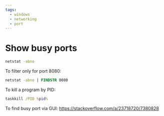 ```yaml
---
tags:
  - windows
  - networking
  - port
---
```


# Show busy ports

```bat
netstat -abno
```

To filter only for port 8080:

```bat
netstat -abno | FINDSTR 8080
```

To kill a program by PID:

```bat
taskkill /PID %pid%
```

To find busy port via GUI: https://stackoverflow.com/a/23718720/7380828

